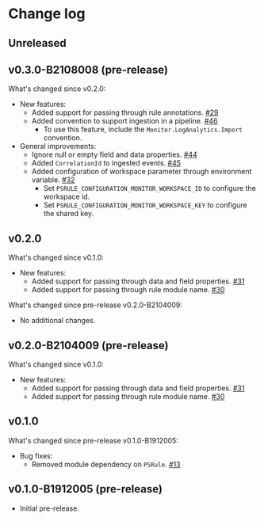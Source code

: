 # Change log

## Unreleased

## v0.3.0-B2108008 (pre-release)

What's changed since v0.2.0:

- New features:
  - Added support for passing through rule annotations. [#29](https://github.com/microsoft/PSRule.Monitor/issues/29)
  - Added convention to support ingestion in a pipeline. [#46](https://github.com/microsoft/PSRule.Monitor/issues/46)
    - To use this feature, include the `Monitor.LogAnalytics.Import` convention.
- General improvements:
  - Ignore null or empty field and data properties. [#44](https://github.com/microsoft/PSRule.Monitor/issues/44)
  - Added `CorrelationId` to ingested events. [#45](https://github.com/microsoft/PSRule.Monitor/issues/44)
  - Added configuration of workspace parameter through environment variable. [#32](https://github.com/microsoft/PSRule.Monitor/issues/32)
    - Set `PSRULE_CONFIGURATION_MONITOR_WORKSPACE_ID` to configure the workspace id.
    - Set `PSRULE_CONFIGURATION_MONITOR_WORKSPACE_KEY` to configure the shared key.

## v0.2.0

What's changed since v0.1.0:

- New features:
  - Added support for passing through data and field properties. [#31](https://github.com/microsoft/PSRule.Monitor/issues/31)
  - Added support for passing through rule module name. [#30](https://github.com/microsoft/PSRule.Monitor/issues/30)

What's changed since pre-release v0.2.0-B2104009:

- No additional changes.

## v0.2.0-B2104009 (pre-release)

What's changed since v0.1.0:

- New features:
  - Added support for passing through data and field properties. [#31](https://github.com/microsoft/PSRule.Monitor/issues/31)
  - Added support for passing through rule module name. [#30](https://github.com/microsoft/PSRule.Monitor/issues/30)

## v0.1.0

What's changed since pre-release v0.1.0-B1912005:

- Bug fixes:
  - Removed module dependency on `PSRule`. [#13](https://github.com/microsoft/PSRule.Monitor/issues/13)

## v0.1.0-B1912005 (pre-release)

- Initial pre-release.
